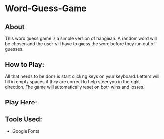 # Word-Guess-Game

## About 
This word guess game is a simple version of hangman. A random word will be chosen and the user will
have to guess the word before they run out of guesses.

## How to Play:
All that needs to be done is start clicking keys on your keyboard. Letters will fill in empty spaces if they are correct to help steer you in the right direction. The game will automatically reset
on both wins and losses.

## Play Here:


## Tools Used:
* Google Fonts